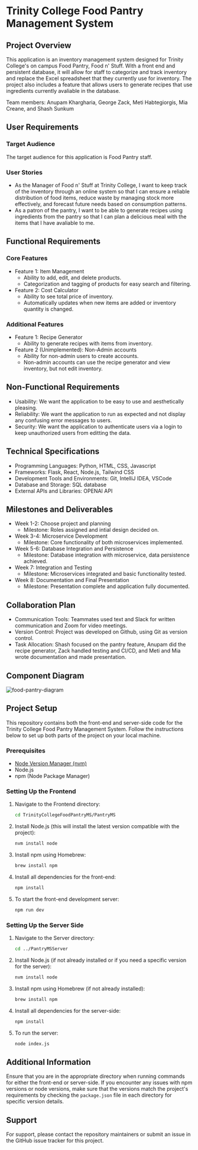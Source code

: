# Trinity College Food Pantry Management System

## Project Overview

This application is an inventory management system designed for Trinity College's on campus Food Pantry, Food n' Stuff. With a front end and persistent database, it will allow for staff to categorize and track inventory and replace the Excel spreadsheet that they currently use for inventory. The project also includes a feature that allows users to generate recipes that use ingredients currently avaliable in the database.   
   
Team members: Anupam Khargharia, George Zack, Meti Habtegiorgis, Mia Creane, and Shash Sunkum

## User Requirements

### Target Audience

The target audience for this application is Food Pantry staff.

### User Stories

- As the Manager of Food n' Stuff at Trinity College, I want to keep track of the inventory through an online system so that I can ensure a reliable distribution of food items, reduce waste by managing stock more effectively, and forecast future needs based on consumption patterns.
- As a patron of the pantry, I want to be able to generate recipes using ingredients from the pantry so that I can plan a delicious meal with the items that I have avaliable to me.

## Functional Requirements

### Core Features
- Feature 1: Item Management
   - Ability to add, edit, and delete products.
   - Categorization and tagging of products for easy search and filtering.
- Feature 2: Cost Calculator
   - Ability to see total price of inventory.
   - Automatically updates when new items are added or inventory quantity is changed.

### Additional Features
- Feature 1: Recipe Generator
   - Ability to generate recipes with items from inventory.
- Feature 2 (Unimplemented): Non-Admin accounts
   - Ability for non-admin users to create accounts.
   - Non-admin accounts can use the recipe generator and view inventory, but not edit inventory.

## Non-Functional Requirements

- Usability: We want the application to be easy to use and aesthetically pleasing.  
- Reliability: We want the application to run as expected and not display any confusing error messages to users.  
- Security: We want the application to authenticate users via a login to keep unauthorized users from editting the data.  

## Technical Specifications

- Programming Languages: Python, HTML, CSS, Javascript
- Frameworks: Flask, React, Node.js, Tailwind CSS
- Development Tools and Environments: Git, IntelliJ IDEA, VSCode
- Database and Storage: SQL database
- External APIs and Libraries: OPENAI API

## Milestones and Deliverables

- Week 1-2: Choose project and planning
   - Milestone: Roles assigned and intial design decided on.
- Week 3-4: Microservice Development
   - Milestone: Core functionality of both microservices implemented.
- Week 5-6: Database Integration and Persistence
   - Milestone: Database integration with microservice, data persistence achieved.
- Week 7: Integration and Testing
   - Milestone: Microservices integrated and basic functionality tested.
- Week 8: Documentation and Final Presentation
   - Milestone: Presentation complete and application fully documented.

## Collaboration Plan

- Communication Tools: Teammates used text and Slack for written communication and Zoom for video meetings.
- Version Control: Project was developed on Github, using Git as version control.
- Task Allocation: Shash focused on the pantry feature, Anupam did the recipe generator, Zack handled testing and CI/CD, and Meti and Mia wrote documentation and made presentation.

## Component Diagram

![food-pantry-diagram](https://github.com/ShashSunkum/TrinityCollegeFoodPantryMS/assets/124894058/a1c6517f-6e1c-45f2-9ad9-9f86064f562d)


## Project Setup

This repository contains both the front-end and server-side code for the Trinity College Food Pantry Management System. Follow the instructions below to set up both parts of the project on your local machine.

### Prerequisites

- [Node Version Manager (nvm)](https://www.freecodecamp.org/news/node-version-manager-nvm-install-guide/)
- Node.js
- npm (Node Package Manager)

### Setting Up the Frontend

1. Navigate to the Frontend directory:
   ```bash
   cd TrinityCollegeFoodPantryMS/PantryMS
   ```

2. Install Node.js (this will install the latest version compatible with the project):
   ```bash
   nvm install node
   ```

3. Install npm using Homebrew:
   ```bash
   brew install npm
   ```

4. Install all dependencies for the front-end:
   ```bash
   npm install
   ```

5. To start the front-end development server:
   ```bash
   npm run dev
   ```

### Setting Up the Server Side

1. Navigate to the Server directory:
   ```bash
   cd ../PantryMSServer
   ```

2. Install Node.js (if not already installed or if you need a specific version for the server):
   ```bash
   nvm install node
   ```

3. Install npm using Homebrew (if not already installed):
   ```bash
   brew install npm
   ```

4. Install all dependencies for the server-side:
   ```bash
   npm install
   ```

5. To run the server:
   ```bash
   node index.js
   ```

## Additional Information

Ensure that you are in the appropriate directory when running commands for either the front-end or server-side. If you encounter any issues with npm versions or node versions, make sure that the versions match the project's requirements by checking the `package.json` file in each directory for specific version details.

## Support

For support, please contact the repository maintainers or submit an issue in the GitHub issue tracker for this project.
